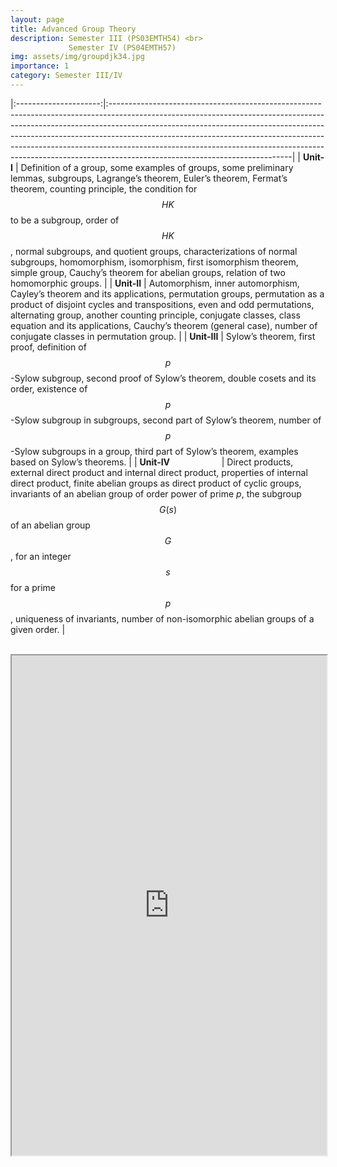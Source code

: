 ```yaml
---
layout: page
title: Advanced Group Theory
description: Semester III (PS03EMTH54) <br>
             Semester IV (PS04EMTH57)
img: assets/img/groupdjk34.jpg
importance: 1
category: Semester III/IV
---
```

|:---------------------:|:---------------------------------------------------------------------------------------------------------------------------------------------------------------------------------------------------------------------------------------------------------------------------------------------------------------------------------------------------------------------------------------------------------------------------------------------------|
| **Unit-I**          | Definition of a group, some examples of groups, some preliminary lemmas, subgroups, Lagrange’s theorem, Euler’s theorem, Fermat’s theorem, counting principle, the condition for $$HK$$ to be a subgroup, order of $$HK$$, normal subgroups, and quotient groups, characterizations of normal subgroups, homomorphism, isomorphism, first isomorphism theorem, simple group, Cauchy’s theorem for abelian groups, relation of two homomorphic groups. |
| **Unit-II**         | Automorphism, inner automorphism, Cayley’s theorem and its applications, permutation groups, permutation as a product of disjoint cycles and transpositions, even and odd permutations, alternating group, another counting principle, conjugate classes, class equation and its applications, Cauchy’s theorem (general case), number of conjugate classes in permutation group.                                                                 |
| **Unit-III**        | Sylow’s theorem, first proof, definition of $$p$$-Sylow subgroup, second proof of Sylow’s theorem, double cosets and its order, existence of $$p$$-Sylow subgroup in subgroups, second part of Sylow’s theorem, number of $$p$$-Sylow subgroups in a group, third part of Sylow’s theorem, examples based on Sylow’s theorems.                                                                                                                          |
| **Unit-IV**  &nbsp; &nbsp; &nbsp; &nbsp; &nbsp; &nbsp; &nbsp; &nbsp; &nbsp; &nbsp; | Direct products, external direct product and internal direct product, properties of internal direct product, finite abelian groups as direct product of cyclic groups, invariants of an abelian group of order  power of prime $p$, the subgroup $$G(s)$$ of an abelian group $$G$$, for an integer $$s$$ for a prime $$p$$, uniqueness of invariants, number of non-isomorphic abelian groups of a given order.                                          |

<br>

<iframe width="100%" height="800" src="https://jaygmehta.com/assets/pdf/PS03EMTH54.pdf">

<!-- <object data="https://jaygmehta.com/assets/pdf/PS03EMTH54.pdf" type="application/pdf" width="100%" height="800">
    <embed src="https://jaygmehta.com/assets/pdf/PS03EMTH54.pdf">
        <p>This browser does not support PDFs. Please download the PDF to view it: <a href="https://jaygmehta.com/assets/pdf/PS03EMTH54.pdf">Download PDF</a>.</p>
    </embed>
</object> -->